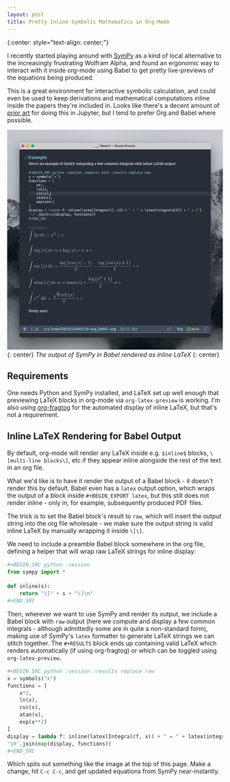 ```yaml
---
layout: post
title: Pretty Inline Symbolic Mathematics in Org-Mode
---
```


{:center: style="text-align: center;"}

I recently started playing around with [SymPy](https://www.sympy.org) as a kind of local alternative to the increasingly frustrating Wolfram Alpha, and found an ergonomic way to interact with it inside org-mode using Babel to get pretty live-previews of the equations being produced.

This is a great environment for interactive symbolic calculation, and could even be used to keep derivations and mathematical computations inline inside the papers they're included in. Looks like there's a decent amount of [prior art](https://dynamics-and-control.readthedocs.io/en/latest/0_Getting_Started/Notebook%20introduction.html) for doing this in Jupyter, but I tend to prefer Org and Babel where possible.

![](/img/sympy-emacs.png)
{: center}
*The output of SymPy in Babel rendered as inline LaTeX*
{: center}

## Requirements

One needs Python and SymPy installed, and LaTeX set up well enough that previewing LaTeX blocks in org-mode via `org-latex-preview` is working. I'm also using [org-fragtog](https://github.com/io12/org-fragtog) for the automated display of inline LaTeX, but that's not a requirement.

## Inline LaTeX Rendering for Babel Output

By default, org-mode will render any LaTeX inside e.g. `$inline$` blocks, `\[multi-line blocks\]`, etc if they appear inline alongside the rest of the text in an org file.

What we'd like is to have it render the output of a Babel block - it doesn't render this by default. Babel even has a `latex` output option, which wraps the output of a block inside `#+BEGIN_EXPORT latex`, but this still does not render inline - only in, for example, subsequently produced PDF files.

The trick is to set the Babel block's result to `raw`, which will insert the output string into the org file wholesale - we make sure the output string is valid inline LaTeX by manually wrapping it inside `\[\]`.

We need to include a preamble Babel block somewhere in the org file, defining a helper that will wrap raw LaTeX strings for inline display:

```python
#+BEGIN_SRC python :session
from sympy import *

def inline(s):
    return "\[" + s + "\]\n"
#+END_SRC
```

Then, wherever we want to use SymPy and render its output, we include a Babel block with `raw` output (here we compute and display a few common integrals - although admittedly some are in quite a non-standard form), making use of SymPy's `latex` formatter to generate LaTeX strings we can stitch together. The `#+RESULTS` block ends up containing valid LaTeX which renders automatically (if using org-fragtog) or which can be toggled using `org-latex-preview`.

```python
#+BEGIN_SRC python :session :results replace raw
x = symbols("x")
functions = [
    x*2,
    ln(x),
    csc(x),
    atan(x),
    exp(x**2)
]
display = lambda f: inline(latex(Integral(f, x)) + " = " + latex(integrate(f)) + " + c")
"\n".join(map(display, functions))
#+END_SRC
```

Which spits out something like the image at the top of this page. Make a change, hit `C-c C-c`, and get updated equations from SymPy near-instantly.
